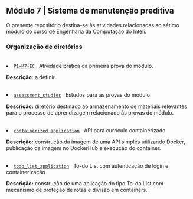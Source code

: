 <h2>Módulo 7 | Sistema de manutenção preditiva</h2>

<p>O presente repositório destina-se às atividades relacionadas ao sétimo módulo do curso de Engenharia da Computação do Inteli.</p>

<h3>Organização de diretórios</h3><br>

<li><a href="https://github.com/amandafontes/M7-Inteli-Predictive-Maintenance-System/tree/main/P1-M7-EC"><code>P1-M7-EC</code></a>&nbsp;&nbsp;&nbsp;Atividade prática da primeira prova do módulo.<br>
  <p><b>Descrição:</b> a definir.</p>
<br>

<li><a href="https://github.com/amandafontes/M7-Inteli-Predictive-Maintenance-System/tree/main/assessment_studies"><code>assessment_studies</code></a>&nbsp;&nbsp;&nbsp;Estudos para as provas do módulo<br>
  <p><b>Descrição:</b> diretório destinado ao armazenamento de materiais relevantes para o processo de aprendizagem relacionado às provas do módulo.</p>
<br>

<li><a href="https://github.com/amandafontes/M7-Inteli-Predictive-Maintenance-System/tree/main/containerized_application"><code>containerized_application</code></a>&nbsp;&nbsp;&nbsp;API para currículo containerizado<br>
  <p><b>Descrição:</b> construção da imagem de uma API simples utilizando Docker, publicação da imagem no DockerHub e execução do container.</p>
<br>

<li><a href="https://github.com/amandafontes/M7-Inteli-Predictive-Maintenance-System/tree/main/todo_list_application"><code>todo_list_application</code></a>&nbsp;&nbsp;&nbsp;To-do List com autenticação de login e containerização<br>
  <p><b>Descrição:</b> construção de uma aplicação do tipo To-do List com mecanismo de proteção de rotas e divisão em containers.</p>
<br>